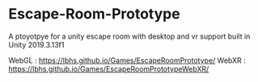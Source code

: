 # Escape-Room-Prototype
A ptoyotpye for a unity escape room with desktop and vr support built in Unity 2019.3.13f1

WebGL : https://lbhs.github.io/Games/EscapeRoomPrototype/
WebXR : https://lbhs.github.io/Games/EscapeRoomPrototypeWebXR/

